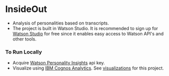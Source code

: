 # InsideOut
- Analysis of personalities based on transcripts.
- The project is built in Watson Studio. It is recommended to sign up for <a href="https://www.ibm.com/cloud/watson-studio">Watson Studio</a> for free since it enables easy access to Watson API's and other tools.
### To Run Locally
- Acquire <a href="https://www.ibm.com/watson/services/personality-insights/">Watson Personality Insights</a> api key.
- Visualize using <a href="https://www.ibm.com/products/cognos-analytics">IBM Cognos Analytics</a>.
See <a href="https://dataplatform.cloud.ibm.com/dashboards/4e72ca8a-3519-4627-ac7c-d94493fa1e66/view/5f67dc1621a93d904ec3dce407cc2d507c362759b3bbd152d3d67b4906357697f36a1a93c82d480fd916036af6ef170dc9">visualizations</a> for this project.
